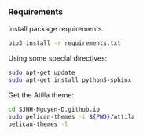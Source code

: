 ### Requirements

Install package requirements

```bash
pip3 install -r requirements.txt
```

Using some special directives:

```bash
sudo apt-get update
sudo apt-get install python3-sphinx
```

Get the Atilla theme:

```bash
cd SJHH-Nguyen-D.github.io
sudo pelican-themes -i ${PWD}/attila
pelican-themes -l
```